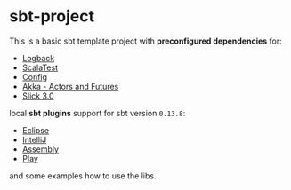 # sbt-project

This is a basic sbt template project with **preconfigured dependencies** for:

* [Logback](http://logback.qos.ch/)
* [ScalaTest](http://www.scalatest.org/)
* [Config](https://github.com/typesafehub/config)
* [Akka - Actors and Futures](http://akka.io/)
* [Slick 3.0](http://slick.typesafe.com/)

local **sbt plugins** support for sbt version `0.13.8`:

* [Eclipse](https://github.com/typesafehub/sbteclipse)
* [IntelliJ](https://github.com/mpeltonen/sbt-idea)
* [Assembly](https://github.com/sbt/sbt-assembly)
* [Play](https://www.playframework.com/documentation/2.4.x/NewApplication#Create-a-new-application-without-Activator)

and some examples how to use the libs.

